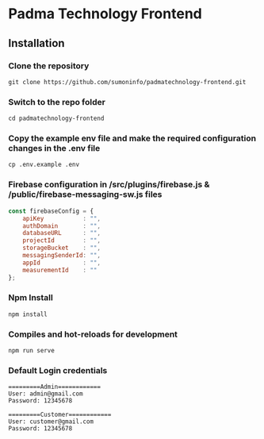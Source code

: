 # Padma Technology Frontend

## Installation

### Clone the repository

    git clone https://github.com/sumoninfo/padmatechnology-frontend.git

### Switch to the repo folder

    cd padmatechnology-frontend

### Copy the example env file and make the required configuration changes in the .env file

    cp .env.example .env

### Firebase configuration in /src/plugins/firebase.js & /public/firebase-messaging-sw.js files

```javascript
const firebaseConfig = {
    apiKey           : "",
    authDomain       : "",
    databaseURL      : "",
    projectId        : "",
    storageBucket    : "",
    messagingSenderId: "",
    appId            : "",
    measurementId    : ""
};
```

### Npm Install

    npm install 

### Compiles and hot-reloads for development

    npm run serve  

### Default Login credentials

```
=========Admin============
User: admin@gmail.com
Password: 12345678

=========Customer============
User: customer@gmail.com
Password: 12345678
```
